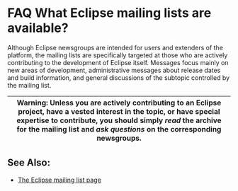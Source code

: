 

FAQ What Eclipse mailing lists are available?
=============================================

Although Eclipse newsgroups are intended for users and extenders of the platform, the mailing lists are specifically targeted at those who are actively contributing to the development of Eclipse itself. Messages focus mainly on new areas of development, administrative messages about release dates and build information, and general discussions of the subtopic controlled by the mailing list.

|   **Warning:** Unless you are actively contributing to an Eclipse project, have a vested interest in the topic, or have special expertise to contribute, you should simply _read_ the archive for the mailing list and _ask questions_ on the corresponding newsgroups.   |
| --- |

See Also:
---------

*   [The Eclipse mailing list page ](https://eclipse.org/mail)

